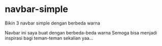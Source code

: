 # navbar-simple
Bikin 3 navbar simple dengan berbeda warna

Navbar ini saya buat dengan berbeda-beda warna
Semoga bisa menjadi inspirasi bagi teman-teman sekalian yaa...

